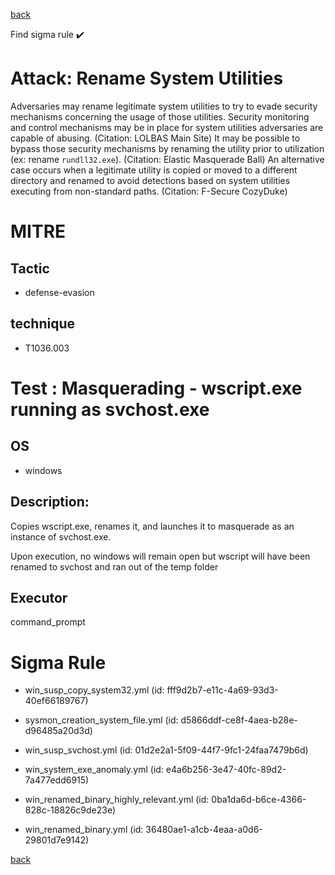 
[back](../index.md)

Find sigma rule :heavy_check_mark: 

# Attack: Rename System Utilities 

Adversaries may rename legitimate system utilities to try to evade security mechanisms concerning the usage of those utilities. Security monitoring and control mechanisms may be in place for system utilities adversaries are capable of abusing. (Citation: LOLBAS Main Site) It may be possible to bypass those security mechanisms by renaming the utility prior to utilization (ex: rename <code>rundll32.exe</code>). (Citation: Elastic Masquerade Ball) An alternative case occurs when a legitimate utility is copied or moved to a different directory and renamed to avoid detections based on system utilities executing from non-standard paths. (Citation: F-Secure CozyDuke)

# MITRE
## Tactic
  - defense-evasion


## technique
  - T1036.003


# Test : Masquerading - wscript.exe running as svchost.exe
## OS
  - windows


## Description:
Copies wscript.exe, renames it, and launches it to masquerade as an instance of svchost.exe.

Upon execution, no windows will remain open but wscript will have been renamed to svchost and ran out of the temp folder


## Executor
command_prompt

# Sigma Rule
 - win_susp_copy_system32.yml (id: fff9d2b7-e11c-4a69-93d3-40ef66189767)

 - sysmon_creation_system_file.yml (id: d5866ddf-ce8f-4aea-b28e-d96485a20d3d)

 - win_susp_svchost.yml (id: 01d2e2a1-5f09-44f7-9fc1-24faa7479b6d)

 - win_system_exe_anomaly.yml (id: e4a6b256-3e47-40fc-89d2-7a477edd6915)

 - win_renamed_binary_highly_relevant.yml (id: 0ba1da6d-b6ce-4366-828c-18826c9de23e)

 - win_renamed_binary.yml (id: 36480ae1-a1cb-4eaa-a0d6-29801d7e9142)



[back](../index.md)
